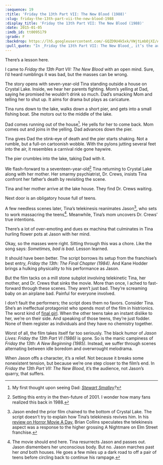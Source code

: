 ```yaml
---
:sequence: 19
:title: 'Friday the 13th Part VII: The New Blood (1988)'
:slug: friday-the-13th-part-vii-the-new-blood-1988
:display_title: 'Friday the 13th Part VII: The New Blood (1988)'
:date: 2015-01-05
:imdb_id: tt0095179
:grade: F
:backdrop: https://lh5.googleusercontent.com/-GQZD9U4k5xk/VWjtLmbOjXI/AAAAAAAACqI/iwZa0FMZil8/w1000-rj/friday-the-13th-part-vii-the-new-blood-1988.png1988.jpg
:pull_quote: "In _Friday the 13th Part VII: The New Blood_, it’s the audience, not Jason’s quarry that suffers."
---
```

There’s a lesson here. 

I came to _Friday the 13th Part VII: The New Blood_ with an open mind. Sure, I’d heard rumblings it was bad, but the masses can be wrong.

The story opens with seven-year-old Tina standing outside a house on Crystal Lake. Inside, we hear her parents fighting. Mom’s yelling at Dad, saying he promised he wouldn’t drink so much. Dad’s smacking Mom and telling her to shut up. It aims for drama but plays as caricature.

Tina runs down to the lake, walks down a short pier, and gets into a small fishing boat. She motors out to the middle of the lake. 

Dad comes running out of the house[^1]. He yells for her to come back. Mom comes out and joins in the yelling. Dad advances down the pier.

Tina gives Dad the stink-eye of death and the pier starts shaking. Not a rumble, but a full-on cartoonish wobble. With the pylons jutting several feet into the air, it resembles a carnival ride gone haywire.

The pier crumbles into the lake, taking Dad with it.

We flash-forward to a seventeen-year-old[^2] Tina returning to Crystal Lake along with her mother. Her smarmy psychiatrist, Dr. Crews, insists Tina confront her father’s death by revisiting the scene.

Tina and her mother arrive at the lake house. They find Dr. Crews waiting. 

Next door is an obligatory house full of teens. 

A few needless scenes later, Tina’s telekinesis reanimates Jason[^3], who sets to work massacring the teens[^4].
Meanwhile, Tina’s mom uncovers Dr. Crews’ true intentions.

There’s a lot of over-emoting and dues ex machina that culminates in Tina hurling flower pots at Jason with her mind.

Okay, so the masses were right. Sitting through this was a chore. Like the song says: _Sometimes, bad is bad_. Lesson learned.

It should have been better. The script borrows its setup from the franchise’s best entry, _Friday the 13th: The Final Chapter (1984)_. And Kane Hodder brings a hulking physicality to his performance as Jason.

But the film tacks on a mill stone subplot involving telekinetic Tina, her mother, and Dr. Crews that sinks the movie. More than once, I ached to fast-forward through these scenes. They aren’t just bad. They’re screaming baby on an airplane bad. Painful for everyone involved.

I don’t fault the performers; the script does them no favors. Consider Tina. She’s an ineffectual protagonist who spends most of the film in histrionics. The worst kind of [final girl](http://en.wikipedia.org/wiki/Final_girl). When the other teens take an instant dislike to her, we’re on their side. And speaking of those teens, they’re just fodder. None of them register as individuals and they have no chemistry together.

Worst of all, the film takes itself far too seriously. The black humor of _Jason Lives: Friday the 13th Part VI (1986)_ is gone. So is the manic campiness of _Friday the 13th: A New Beginning (1985)_. Instead, we suffer through scenes alternating between idle boredom and overwrought melodrama. 

When Jason offs a character, it’s a relief. Not because it breaks some nonexistent tension, but because we’re one step closer to the film’s end. In _Friday the 13th Part VII: The New Blood_, it’s the audience, not Jason’s quarry, that suffers.

[^1]: My first thought upon seeing Dad: _[Stewart Smalley](http://en.wikipedia.org/wiki/Stuart\_Smalley)?_

[^2]: Setting this entry in the then-future of 2001. I wonder how many fans realized this back in 1988.

[^3]: Jason ended the prior film chained to the bottom of Crystal Lake. The script doesn’t try to explain how Tina’s telekinesis revives him. In his [review on Horror Movie A Day](http://horror-movie-a-day.blogspot.com/2009/01/friday-13th-part-vii-new-blood.html), Brian Collins speculates the telekinesis aspect was a response to the higher grossing A Nightmare on Elm Street franchise. 

[^4]: The movie should end here. Tina resurrects Jason and passes out. Jason dismembers her unconscious body. But no. Jason marches past her _and_ both houses. He goes a few miles up a dark road to off a pair of teens before circling back to continue his rampage. 

